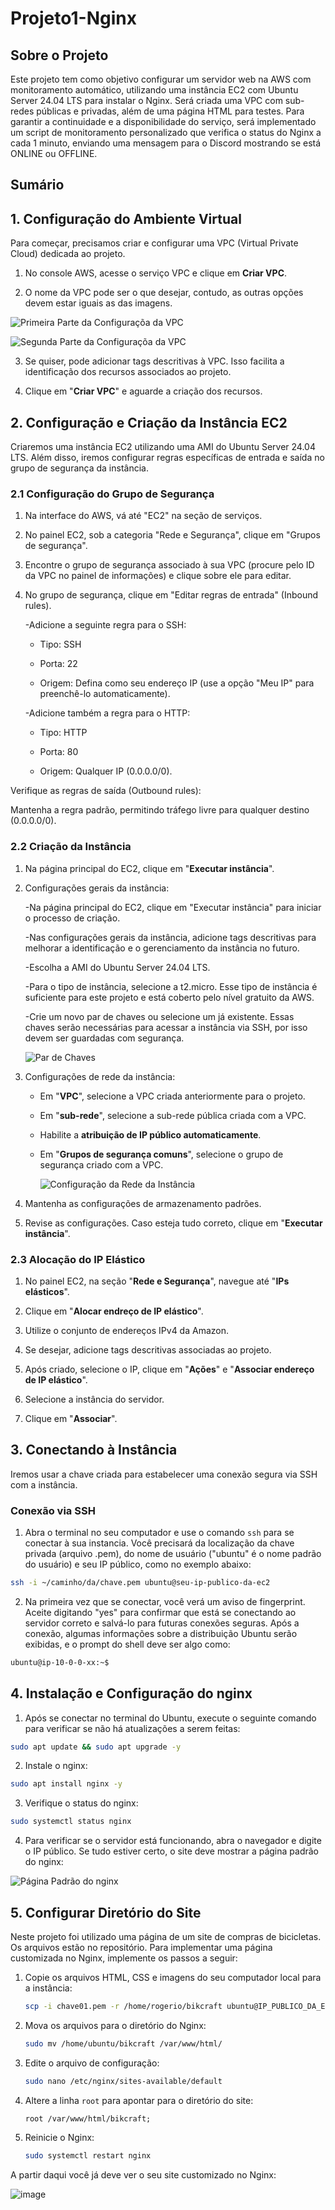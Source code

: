 # Projeto1-Nginx

## Sobre o Projeto

Este projeto tem como objetivo configurar um servidor web na AWS com monitoramento automático, utilizando uma instância EC2 com Ubuntu Server 24.04 LTS para instalar o Nginx. Será criada uma VPC com sub-redes públicas e privadas, além de uma página HTML para testes. Para garantir a continuidade e a disponibilidade do serviço, será implementado um script de monitoramento personalizado que verifica o status do Nginx a cada 1 minuto, enviando uma mensagem para o Discord mostrando se está ONLINE ou OFFLINE.

## Sumário


## 1. Configuração do Ambiente Virtual

Para começar, precisamos criar e configurar uma VPC (Virtual Private Cloud) dedicada ao projeto.
 
1. No console AWS, acesse o serviço VPC e clique em **Criar VPC**.

2. O nome da VPC pode ser o que desejar, contudo, as outras opções devem estar iguais as das imagens.

![Primeira Parte da Configuraçõa da VPC](img/vpc1.png)

![Segunda Parte da Configuraçõa da VPC](img/vpc2.png)

3. Se quiser, pode adicionar tags descritivas à VPC. Isso facilita a identificação dos recursos associados ao projeto.

4. Clique em "**Criar VPC**" e aguarde a criação dos recursos.

## 2. Configuração e Criação da Instância EC2

Criaremos uma instância EC2 utilizando uma AMI do Ubuntu Server 24.04 LTS. Além disso, iremos configurar regras específicas de entrada e saída no grupo de segurança da instância. 

### 2.1 Configuração do Grupo de Segurança 

 1. Na interface do AWS, vá até "EC2" na seção de serviços.

 2. No painel EC2, sob a categoria "Rede e Segurança", clique em "Grupos de segurança".

 3. Encontre o grupo de segurança associado à sua VPC (procure pelo ID da VPC no painel de informações) e clique sobre ele para editar.

 4. No grupo de segurança, clique em "Editar regras de entrada" (Inbound rules).

    -Adicione a seguinte regra para o SSH:
  
    - Tipo: SSH
   
    - Porta: 22
   
    - Origem: Defina como seu endereço IP (use a opção "Meu IP" para preenchê-lo automaticamente).
   
    -Adicione também a regra para o HTTP:
   
    - Tipo: HTTP
   
    - Porta: 80
   
    - Origem: Qualquer IP (0.0.0.0/0).
   
   Verifique as regras de saída (Outbound rules):
   
   Mantenha a regra padrão, permitindo tráfego livre para qualquer destino (0.0.0.0/0).

### 2.2 Criação da Instância

1. Na página principal do EC2, clique em "**Executar instância**".

2. Configurações gerais da instância:

    -Na página principal do EC2, clique em "Executar instância" para iniciar o processo de criação.

    -Nas configurações gerais da instância, adicione tags descritivas para melhorar a identificação e o gerenciamento da instância no futuro.

    -Escolha a AMI do Ubuntu Server 24.04 LTS.

    -Para o tipo de instância, selecione a t2.micro. Esse tipo de instância é suficiente para este projeto e está coberto pelo nível gratuito da AWS.

    -Crie um novo par de chaves ou selecione um já existente. Essas chaves serão necessárias para acessar a instância via SSH, por isso devem ser guardadas com segurança.
   
      ![Par de Chaves](img/chaves.png)

3. Configurações de rede da instância:

    - Em "**VPC**", selecione a VPC criada anteriormente para o projeto.

    - Em "**sub-rede**", selecione a sub-rede pública criada com a VPC.

    - Habilite a **atribuição de IP público automaticamente**.

    - Em "**Grupos de segurança comuns**", selecione o grupo de segurança criado com a VPC.

      ![Configuração da Rede da Instância](img/rede_instancia.png)

4. Mantenha as configurações de armazenamento padrões.

5. Revise as configurações. Caso esteja tudo correto, clique em "**Executar instância**".

### 2.3 Alocação do IP Elástico

1. No painel EC2, na seção "**Rede e Segurança**", navegue até "**IPs elásticos**".

2. Clique em "**Alocar endreço de IP elástico**".

3. Utilize o conjunto de endereços IPv4 da Amazon.

4. Se desejar, adicione tags descritivas associadas ao projeto.

5. Após criado, selecione o IP, clique em "**Ações**" e "**Associar endereço de IP elástico**".

6. Selecione a instância do servidor.

7. Clique em "**Associar**".

## 3. Conectando à Instância

Iremos usar a chave criada para estabelecer uma conexão segura via SSH com a instância.

### Conexão via SSH

1. Abra o terminal no seu computador e use o comando `ssh` para se conectar à sua instancia. Você precisará da localização da chave privada (arquivo .pem), do nome de usuário ("ubuntu" é o nome padrão do usuário) e seu IP público, como no exemplo abaixo:

```bash
ssh -i ~/caminho/da/chave.pem ubuntu@seu-ip-publico-da-ec2
```

2. Na primeira vez que se conectar, você verá um aviso de fingerprint. Aceite digitando "yes" para confirmar que está se conectando ao servidor correto e salvá-lo para futuras conexões seguras. Após a conexão, algumas informações sobre a distribuição Ubuntu serão exibidas, e o prompt do shell deve ser algo como:

```bash 
ubuntu@ip-10-0-0-xx:~$
```

## 4. Instalação e Configuração do nginx

1. Após se conectar no terminal do Ubuntu, execute o seguinte comando para verificar se não há atualizações a serem feitas:

```bash
sudo apt update && sudo apt upgrade -y
```

2. Instale o nginx:

```bash
sudo apt install nginx -y
```

3. Verifique o status do nginx:

```bash
sudo systemctl status nginx
```

4. Para verificar se o servidor está funcionando, abra o navegador e digite o IP público. Se tudo estiver certo, o site deve mostrar a página padrão do nginx:

![Página Padrão do nginx](/img/nginx.png)

## 5. Configurar Diretório do Site

Neste projeto foi utilizado uma página de um site de compras de bicicletas. Os arquivos estão no repositório.
Para implementar uma página customizada no Nginx, implemente os passos a seguir:
 
1. Copie os arquivos HTML, CSS e imagens do seu computador local para a instância:  
   ```bash
   scp -i chave01.pem -r /home/rogerio/bikcraft ubuntu@IP_PUBLICO_DA_EC2:/home/ubuntu/
   ```
2. Mova os arquivos para o diretório do Nginx:  
   ```bash
   sudo mv /home/ubuntu/bikcraft /var/www/html/
   ```
3. Edite o arquivo de configuração:  
   ```bash
   sudo nano /etc/nginx/sites-available/default
   ```
4. Altere a linha `root` para apontar para o diretório do site:  
   ```nginx
   root /var/www/html/bikcraft;
   ```
5. Reinicie o Nginx:  
   ```bash
   sudo systemctl restart nginx
   ```
   
A partir daqui você já deve ver o seu site customizado no Nginx:

![image](https://github.com/user-attachments/assets/43e6b098-bdd1-46ae-86ce-e2f5fa18f653)
